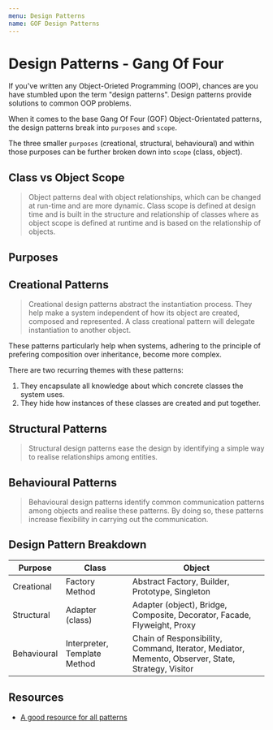 ```yaml
---
menu: Design Patterns
name: GOF Design Patterns
---
```


# Design Patterns - Gang Of Four

If you've written any Object-Orieted Programming (OOP), chances are you have stumbled upon the term "design patterns". Design patterns provide solutions to common OOP problems.

When it comes to the base Gang Of Four (GOF) Object-Orientated patterns, the design patterns break into `purposes` and `scope`.

The three smaller `purposes` (creational, structural, behavioural) and within those purposes can be further broken down into `scope` (class, object).

## Class vs Object Scope

> Object patterns deal with object relationships, which can be changed at run-time and are more dynamic. Class scope is defined at design time and is built in the structure and relationship of classes where as object scope is defined at runtime and is based on the relationship of objects.

## Purposes

## Creational Patterns

> Creational design patterns abstract the instantiation process. They help make a system independent of how its object are created, composed and represented. A class creational pattern will delegate instantiation to another object.

These patterns particularly help when systems, adhering to the principle of prefering composition over inheritance, become more complex.

There are two recurring themes with these patterns:

1. They encapsulate all knowledge about which concrete classes the system uses.
2. They hide how instances of these classes are created and put together.

## Structural Patterns

> Structural design patterns ease the design by identifying a simple way to realise relationships among entities.

## Behavioural Patterns

> Behavioural design patterns identify common communication patterns among objects and realise these patterns. By doing so, these patterns increase flexibility in carrying out the communication.

## Design Pattern Breakdown

| Purpose     | Class                        | Object                                                                                            |
| ----------- | ---------------------------- | ------------------------------------------------------------------------------------------------- |
| Creational  | Factory Method               | Abstract Factory, Builder, Prototype, Singleton                                                   |
| Structural  | Adapter (class)              | Adapter (object), Bridge, Composite, Decorator, Facade, Flyweight, Proxy                          |
| Behavioural | Interpreter, Template Method | Chain of Responsibility, Command, Iterator, Mediator, Memento, Observer, State, Strategy, Visitor |

## Resources

- [A good resource for all patterns](https://en.wikipedia.org/wiki/Software_design_pattern#Classification_and_list)
